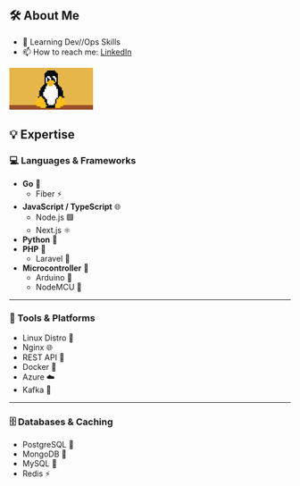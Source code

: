 ## 🛠️ About Me
- 🌱 Learning Dev//Ops Skills  
- 📫 How to reach me: [LinkedIn](https://www.linkedin.com/in/peerapon-phokum/)

<img src="./asset/tux.gif" width="150"/> <br />

## 💡 Expertise

### 💻 Languages & Frameworks  
- **Go** 🐹  
  - Fiber ⚡  
- **JavaScript / TypeScript** 🌐  
  - Node.js 🟩  
  - Next.js ⚛️  
- **Python** 🐍  
- **PHP** 🐘  
  - Laravel 🎯  
- **Microcontroller** 🤖  
  - Arduino 🔌  
  - NodeMCU 📶  

---

### 🧰 Tools & Platforms  
- Linux Distro 🐧  
- Nginx 🌐  
- REST API 📡  
- Docker 🐳  
- Azure ☁️  
- Kafka 🔄  

---

### 🗄️ Databases & Caching  
- PostgreSQL 🐘  
- MongoDB 🍃  
- MySQL 🐬  
- Redis ⚡  


<!---
peerapon3014/peerapon3014 is a ✨ special ✨ repository because its README.md (this file) appears on your GitHub profile.
You can click the Preview link to take a look at your changes.
--->

